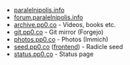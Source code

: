 * [paralelnipolis.info](https://paralelnipolis.info)
* [forum.paralelnipolis.info](https://forum.paralelnipolis.info)
* [archive.pp0.co](https://archive.pp0.co) - Videos, books etc.
* [git.pp0.co](https://git.pp0.co) - Git mirror (Forgejo)
* [photos.pp0.co](https://photos.pp0.co) - Photos (Immich)
* [seed.pp0.co](https://seed.pp0.co) ([frontend](https://app.radicle.xyz/nodes/seed.pp0.co)) - Radicle seed
* [status.pp0.co](https://status.pp0.co) - Status page

